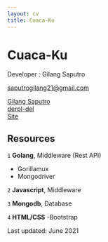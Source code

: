 ```yaml
---
layout: cv
title: Cuaca-Ku
---
```

# Cuaca-Ku
Developer : Gilang Saputro

<a href="">saputrogilang21@gmail.com</a>
<div id="webaddress">
  <a href="https://www.linkedin.com/in/gilang-saputro-8ab503149/"><i class="fas fa-users"></i>Gilang Saputro</a><br/>
  <a href="https://github.com/derpl-del/"><i class="fab fa-github"></i> derpl-del</a><br/>
  <a href="">Site</a>
</div>

## Resources

`1`
**Golang**, Middleware (Rest API)

- Gorillamux
- Mongodriver

`2`
**Javascript**, Middleware

`3`
**Mongodb**, Database

`4`
**HTML/CSS**
-Bootstrap

<a>Last updated: June 2021</a>
